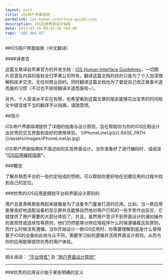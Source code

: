 ```yaml
---
layout: post
title: iOS用户界面指南
permalink: ios-human-interface-guidelines
description: iOS应用界面设计指南
date: 2013-03-15 09:42:58 +08:00
tags: "iOS dev UI"
---
```


##iOS用户界面指南（中文翻译）

####译者言  

这篇文章译自苹果官方的开发文档：[iOS Human Interface Guidelines](https://developer.apple.com/library/ios/#documentation/UserExperience/Conceptual/MobileHIG/Introduction/Introduction.html)，一切图片资源及内容的版权全归苹果公司所有。翻译这篇文档的目的只是为了个人加深理解和技术交流，无任何商业目的。同时翻译这篇文档也为了督促自己改正做事半途而废的习惯（不过也不排除翻译半途而废啦~）。

另外，个人英语水平实在有限，也希望看到这篇文章的朋友能够花出宝贵的时间给文中错误或不当的翻译予以指摘，请随意喷。

##简介

*iOS用户界面指南*提供了详细的指南与设计原则，旨在帮助你为你的iOS应用设计出优秀的交互界面和良好的使用体验。
![iPhoneLineUp]({{ BASE_PATH }}/assets/images/iPhoneLineUp.jpg)

*iOS用户界面指南*并不描述如何实现界面设计。当你准备好了进行编码时，请阅读*[iOS应用编程指南](https://developer.apple.com/library/ios/#documentation/iPhone/Conceptual/iPhoneOSProgrammingGuide/Introduction/Introduction.html#//apple_ref/doc/uid/TP40007072)*。

###概览

了解并熟悉平台的一些约定俗成的惯例，可以帮助你更好地在创建应用的过程中找到自己的定位。

###优秀的iOS应用是拥抱平台和界面设计原则的

用户总是青睐那些用起来就像是为了设备专门量身打造的应用。比如，当一款应用能够良好地适配设备的显示屏并且能够自然地对用户已知的一些手势作出反应，它就提供了用户需要的大部分体验了。并且，虽然用户意识不到界面设计的诸如操作的直观性或连续性等原则，他们仍然能够分辨应用程序什么时候遵循着这些原则，而什么时候没有遵循。当你开始设计一款iOS应用时，你需要理解到底是什么使得基于iOS的设备如此地与众不同，需要学习如何遵循并活用界面设计原则，从而令你的应用能够提供优秀的用户体验。

***
相关阅读： [“平台特性”]() 及 [“用户界面设计原则”]()

***

###优秀的应用设计始于某些明确的定义

